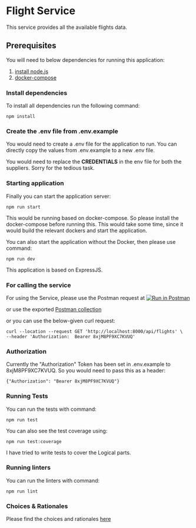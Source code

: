 # Flight Service
This service provides all the available flights data.

## Prerequisites
You will need to below dependencies for running this application: 
1. [install node.js](https://nodejs.org/en/download)
2. [docker-compose](https://docs.docker.com/compose/install/)

### Install dependencies

To install all dependencies run the following command:
```
npm install
```

### Create the .env file from .env.example
You would need to create a .env file for the application to run. 
You can directly copy the values from .env.example to a new .env file. 

You would need to replace the **CREDENTIALS** in the env file for both the suppliers.
Sorry for the tedious task.

### Starting application

Finally you can start the application server:

```
npm run start
```
This would be running based on docker-compose. So please install the docker-compose before running this.
This would take some time, since it would build the relevant dockers and start the application. 

You can also start the application without the Docker, then please use command:
```
npm run dev
```

This application is based on ExpressJS.

### For calling the service

For using the Service, please use the Postman request at [![Run in Postman](https://run.pstmn.io/button.svg)](https://app.getpostman.com/run-collection/d1479969db36c715980d)

or use the exported [Postman collection](FlightService.postman_collection.json)

or you can use the below-given curl request:
```
curl --location --request GET 'http://localhost:8000/api/flights' \
--header 'Authorization:  Bearer 8xjM8PF9XC7KVUQ'
```

### Authorization

Currently the "Authorization" Token has been set in .env.example to 8xjM8PF9XC7KVUQ. 
So you would need to pass this as a header:
```
{"Authorization": "Bearer 8xjM8PF9XC7KVUQ"}
```

### Running Tests
You can run the tests with command: 
```
npm run test
```

You can also see the test coverage using: 
```
npm run test:coverage
```
I have tried to write tests to cover the Logical parts.

### Running linters
You can run the linters with command:
```
npm run lint
```


### Choices & Rationales
Please find the choices and rationales [here](choice-and-rationales/README.md)